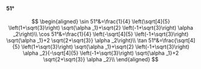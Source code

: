 #### 51°

$$
\begin{aligned}
\sin 51°&=\frac{1}{4} \left(\sqrt[4]{5} \left(1+\sqrt{3}\right) \sqrt{\alpha _1}+\sqrt{2} \left(-1+\sqrt{3}\right) \alpha _2\right)\\
\cos 51°&=\frac{1}{4} \left(-\sqrt[4]{5} \left(-1+\sqrt{3}\right) \sqrt{\alpha _1}+2 \sqrt{2+\sqrt{3}} \alpha _2\right)\\
\tan 51°&=\frac{\sqrt[4]{5} \left(1+\sqrt{3}\right) \sqrt{\alpha _1}+\sqrt{2} \left(-1+\sqrt{3}\right) \alpha _2}{-\sqrt[4]{5} \left(-1+\sqrt{3}\right) \sqrt{\alpha
_1}+2 \sqrt{2+\sqrt{3}} \alpha _2}\\
\end{aligned}
$$

